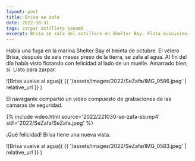 ```yaml
---
layout: post
title: Brisa se zafa
date: 2022-10-31
tags: zarpar astillero panamá
excerpt: Brisa se zafa del astillero en Shelter Bay. Flota buinisimo.
---
```


Había una fuga en la marina Shelter Bay el treinta de octubre. El velero
Brisa, después de seis meses preso de la tierra, se zafa al agua. Al fin
del día había visto flotando con felicidad al lado de un muelle. Amarrado
bien, sí. Listo para zarpar.

![Brisa vuelve al agua](
  {{ '/assets/images/2022/SeZafa/IMG_0586.jpeg' | relative_url }}
)

El navegante compartió un video compuesto de grabaciones de las cámaras de
seguridad.

{% include video.html
  source='2022/221030-se-zafa-sb.mp4'
  still='2022/SeZafa/SeZafa.jpeg'
%}

¡Qué felicidad! Brisa tiene una nueva vista.

![Brisa vuelve al agua](
  {{ '/assets/images/2022/SeZafa/IMG_0583.jpeg' | relative_url }}
)
